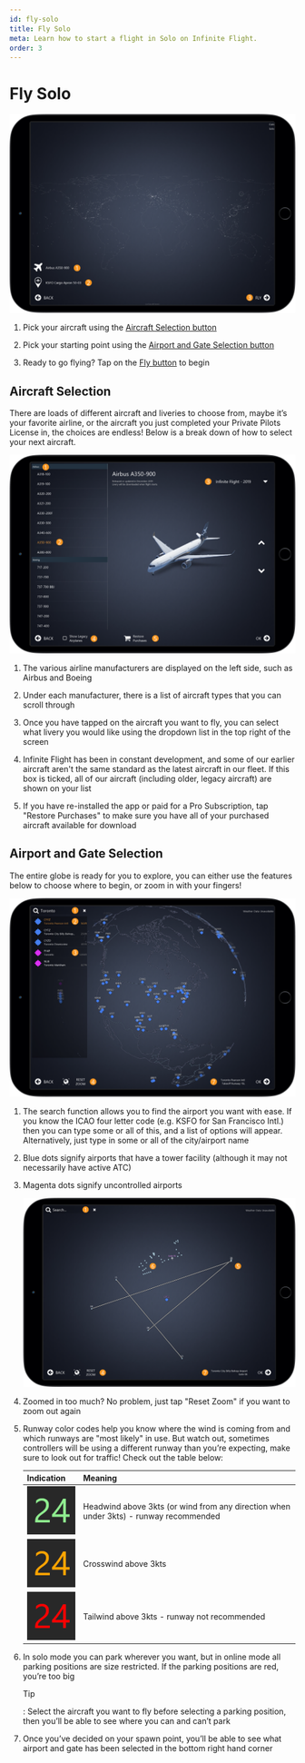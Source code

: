 ```yaml
---
id: fly-solo
title: Fly Solo
meta: Learn how to start a flight in Solo on Infinite Flight.
order: 3
---
```


# Fly Solo

![Solo Page](_images/manual/frames/fly-solo.png)



1. Pick your aircraft using the [Aircraft Selection button](#aircraft-selection)

   

2. Pick your starting point using the [Airport and Gate Selection button](#airport-and-gate-selection)

   

3. Ready to go flying? Tap on the [Fly button](/guide/getting-started-guide/pilot-user-interface/fly-screen) to begin

 

## Aircraft Selection

There are loads of different aircraft and liveries to choose from, maybe it’s your favorite airline, or the aircraft you just completed your Private Pilots License in, the choices are endless! Below is a break down of how to select your next aircraft.

![Aircraft Page](_images/manual/frames/aircraft-page.png)



1. The various airline manufacturers are displayed on the left side, such as Airbus and Boeing

   

2. Under each manufacturer, there is a list of aircraft types that you can scroll through

   

3. Once you have tapped on the aircraft you want to fly, you can select what livery you would like using the dropdown list in the top right of the screen

   

4. Infinite Flight has been in constant development, and some of our earlier aircraft aren't the same standard as the latest aircraft in our fleet. If this box is ticked, all of our aircraft (including older, legacy aircraft) are shown on your list

   

5. If you have re-installed the app or paid for a Pro Subscription, tap "Restore Purchases" to make sure you have all of your purchased aircraft available for download

 

## Airport and Gate Selection

The entire globe is ready for you to explore, you can either use the features below to choose where to begin, or zoom in with your fingers!

![Map Zoomed Out](_images/manual/frames/map-zoomed-out.png)

 

1. The search function allows you to find the airport you want with ease. If you know the ICAO four letter code (e.g. KSFO for San Francisco Intl.) then you can type some or all of this, and a list of options will appear. Alternatively, just type in some or all of the city/airport name

   

2. Blue dots signify airports that have a tower facility (although it may not necessarily have active ATC)

 

3. Magenta dots signify uncontrolled airports

   ![Map Zoomed In](_images/manual/frames/map-zoomed-in.png)

   

4. Zoomed in too much? No problem, just tap "Reset Zoom" if you want to zoom out again

   

5. Runway color codes help you know where the wind is coming from and which runways are "most likely" in use. But watch out, sometimes controllers will be using a different runway than you’re expecting, make sure to look out for traffic! Check out the table below:

    | Indication                                                 | Meaning                                                      |
    | ---------------------------------------------------------- | ------------------------------------------------------------ |
    | ![](_images/manual/tables/weather-green.png)   | Headwind above 3kts (or wind from any direction when under 3kts) - runway recommended |
    | ![](_images/manual/tables/weather-orange.png) | Crosswind above 3kts                                         |
    | ![](_images/manual/tables/weather-red.png)       | Tailwind above 3kts - runway not recommended                 |

    

6. In solo mode you can park wherever you want, but in online mode all parking positions are size restricted. If the parking positions are red, you’re too big

    

    Tip

    : Select the aircraft you want to fly before selecting a parking position, then you’ll be able to see where you can and can’t park

    

7. Once you’ve decided on your spawn point, you’ll be able to see what airport and gate has been selected in the bottom right hand corner

 


